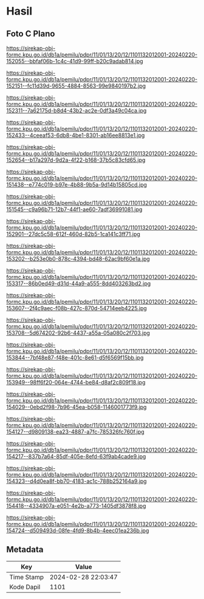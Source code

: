 # Hasil

## Foto C Plano

https://sirekap-obj-formc.kpu.go.id/db1a/pemilu/pdpr/11/01/13/20/12/1101132012001-20240220-152055--bbfaf06b-1c4c-41d9-99ff-b20c9adab814.jpg

https://sirekap-obj-formc.kpu.go.id/db1a/pemilu/pdpr/11/01/13/20/12/1101132012001-20240220-152151--fc11d39d-9655-4884-8563-99e9840197b2.jpg

https://sirekap-obj-formc.kpu.go.id/db1a/pemilu/pdpr/11/01/13/20/12/1101132012001-20240220-152311--7a62175d-b8d4-43b2-ac2e-0df3a49c04ca.jpg

https://sirekap-obj-formc.kpu.go.id/db1a/pemilu/pdpr/11/01/13/20/12/1101132012001-20240220-152433--4ceeaf53-6db8-4be1-8301-ab16ee8813e1.jpg

https://sirekap-obj-formc.kpu.go.id/db1a/pemilu/pdpr/11/01/13/20/12/1101132012001-20240220-152654--b17a297d-9d2a-4f22-b168-37b5c83cfd65.jpg

https://sirekap-obj-formc.kpu.go.id/db1a/pemilu/pdpr/11/01/13/20/12/1101132012001-20240220-151438--e774c019-b97e-4b88-9b5a-9d14b15805cd.jpg

https://sirekap-obj-formc.kpu.go.id/db1a/pemilu/pdpr/11/01/13/20/12/1101132012001-20240220-151545--c9a96b71-12b7-44f1-ae60-7adf36991081.jpg

https://sirekap-obj-formc.kpu.go.id/db1a/pemilu/pdpr/11/01/13/20/12/1101132012001-20240220-152901--27dc5c58-612f-460d-82b5-1ca141c3ff71.jpg

https://sirekap-obj-formc.kpu.go.id/db1a/pemilu/pdpr/11/01/13/20/12/1101132012001-20240220-153202--b253e0b0-878c-4394-bd48-62ac9bf60e1a.jpg

https://sirekap-obj-formc.kpu.go.id/db1a/pemilu/pdpr/11/01/13/20/12/1101132012001-20240220-153317--86b0ed49-d31d-44a9-a555-8dd403263bd2.jpg

https://sirekap-obj-formc.kpu.go.id/db1a/pemilu/pdpr/11/01/13/20/12/1101132012001-20240220-153607--2f4c9aec-f08b-427c-870d-54714eeb4225.jpg

https://sirekap-obj-formc.kpu.go.id/db1a/pemilu/pdpr/11/01/13/20/12/1101132012001-20240220-153708--5d674202-92b6-4437-a55a-05a080c2f703.jpg

https://sirekap-obj-formc.kpu.go.id/db1a/pemilu/pdpr/11/01/13/20/12/1101132012001-20240220-153844--7bf48e87-f48e-401c-8e61-d5f6569f15bb.jpg

https://sirekap-obj-formc.kpu.go.id/db1a/pemilu/pdpr/11/01/13/20/12/1101132012001-20240220-153949--98ff6f20-064e-4744-be84-d8af2c809f18.jpg

https://sirekap-obj-formc.kpu.go.id/db1a/pemilu/pdpr/11/01/13/20/12/1101132012001-20240220-154029--0ebd2f98-7b96-45ea-b058-1146001773f9.jpg

https://sirekap-obj-formc.kpu.go.id/db1a/pemilu/pdpr/11/01/13/20/12/1101132012001-20240220-154127--d9809138-ea23-4887-a7fc-785326fc760f.jpg

https://sirekap-obj-formc.kpu.go.id/db1a/pemilu/pdpr/11/01/13/20/12/1101132012001-20240220-154217--837b7a64-85df-405e-8efd-63f9ab4cade9.jpg

https://sirekap-obj-formc.kpu.go.id/db1a/pemilu/pdpr/11/01/13/20/12/1101132012001-20240220-154323--d4d0ea8f-bb70-4183-ac1c-788b252164a9.jpg

https://sirekap-obj-formc.kpu.go.id/db1a/pemilu/pdpr/11/01/13/20/12/1101132012001-20240220-154418--4334907a-e051-4e2b-a773-1405df3878f8.jpg

https://sirekap-obj-formc.kpu.go.id/db1a/pemilu/pdpr/11/01/13/20/12/1101132012001-20240220-154724--d509493d-08fe-4fd9-8b4b-4eec01ea236b.jpg


## Metadata

| Key        | Value               |
| ---------- | ------------------- |
| Time Stamp | 2024-02-28 22:03:47 |
| Kode Dapil | 1101                |



